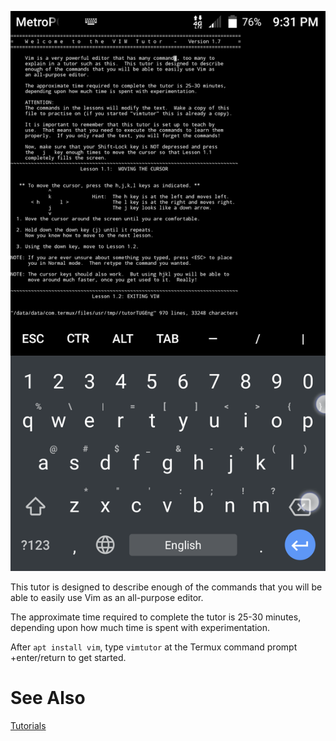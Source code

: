 ![](images/Vimtutor.png)

This tutor is designed to describe enough of the commands that you will
be able to easily use Vim as an all-purpose editor.

The approximate time required to complete the tutor is 25-30 minutes,
depending upon how much time is spent with experimentation.

After `apt install vim`, type `vimtutor` at the Termux command prompt
+enter/return to get started.

# See Also

[Tutorials](Tutorials)